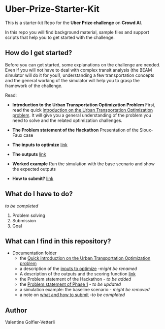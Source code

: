# Uber-Prize-Starter-Kit

This is a starter-kit Repo for the **Uber Prize challenge** on **Crowd AI**. 

In this repo you will find background material, sample files and support scripts that help you to get started with the challenge.

## How do I get started?

Before you can get started, some explanations on the challenge are needed. Even if you will not have to deal with complex transit analysis (the BEAM simulator will do it for you!), understanding a few transportation concepts and the general working of the simulator will help you to grasp the framework of the challenge. 

Read:
  * **Introduction to the Urban Transportation Optimization Problem** First, read the quick [introduction on the Urban Transportation Optimization problem](https://github.com/vgolfier/Uber-Prize-Starter-Kit-/blob/master/docs/Introduction_transportation_problem.md). It will give you a general understanding of the problem you need to solve and the related optimization challenges. 

  * **The Problem statement of the Hackathon** Presentation of the Sioux-Faux case
  
  * **The inputs to optimize** [link](https://github.com/vgolfier/Uber-Prize-Starter-Kit-/blob/master/docs/Technical-starter-kit.md)
  
  * **The outputs** [link](https://github.com/vgolfier/Uber-Prize-Starter-Kit-/blob/master/docs/Understanding%20the%20outputs%20and%20the%20scoring%20function)
  
  * **Worked example** Run the simulation with the base scenario and show the expected outputs
  
  * **How to submit?** [link](https://github.com/vgolfier/Uber-Prize-Starter-Kit-/blob/master/docs/What_and_how_to_submit)
  

## What do I have to do?
*to be completed*
1. Problem solving
2. Submission
3. Goal

## What can I find in this repository?

* Documentation folder 
  * the [Quick introduction on the Urban Transportation Optimization problem](https://github.com/vgolfier/Uber-Prize-Starter-Kit-/blob/master/docs/Introduction_transportation_problem.md)
  * a description of the [inputs to optimize](https://github.com/vgolfier/Uber-Prize-Starter-Kit-/blob/master/docs/Technical-starter-kit.md) -*might be renamed*
  * A description of the outputs and the scoring function [link](https://github.com/vgolfier/Uber-Prize-Starter-Kit-/blob/master/docs/Understanding%20the%20outputs%20and%20the%20scoring%20function)
  * the Problem statement of the Hackathon - *to be added*
  * the [Problem statement of Phase 1](https://github.com/vgolfier/Uber-Prize-Starter-Kit-/blob/master/docs/Problem_statement_Phase%20I.pdf) - *to be updated*
  * a simulation example: the baseline scenario - *might be removed*
  * a note on [what and how to submit](https://github.com/vgolfier/Uber-Prize-Starter-Kit-/blob/master/docs/What_and_how_to_submit) -*to be completed*
 

## Author
  Valentine Golfier-Vetterli
